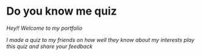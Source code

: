 # **Do you know me quiz**

*Hey!! Welcome to my portfolio*

*I made a quiz to my friends on how well they know about my interests* 
*play this quiz and share your feedback*
